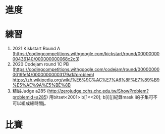 # 進度

# 練習
1. 2021 Kiskstart Round A (https://codingcompetitions.withgoogle.com/kickstart/round/0000000000436140/000000000068c2c3)
2. 2020 Codejam round 1C PB (https://codingcompetitions.withgoogle.com/codejam/round/000000000019fef4/00000000003179a1#problem)
   https://zh.wikipedia.org/wiki/%E6%9C%AC%E7%A6%8F%E7%89%B9%E5%AE%9A%E5%BE%8B
3. 精誠Judge a285 (http://zerojudge.cchs.chc.edu.tw/ShowProblem?problemid=a285)
   用bitset<2001> b[1<<20]; b[i][j]紀錄mask i的子集可不可以組成總時間j。

# 比賽
